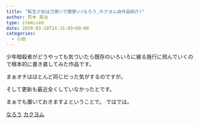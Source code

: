 ```yaml
---
title: "転生少女は刀使いで闇使い(なろう,カクヨム自作品紹介)"
author: 荒木 英治
type: itemized
date: 2020-03-18T14:15:03+09:00
categories:
  - 小説
---
```


少年暗殺者がどうやっても気づいたら既存のいろいろに被る施行に飛んでいくので根本的に書き直してみた作品です。

まぁオチはほとんど同じだった気がするのですが。

そして更新も最近全くしていなかったとです。

まぁでも置いておきますよということで。
ではでは。

[なろう](https://ncode.syosetu.com/n3489fp/)
[カクヨム](https://kakuyomu.jp/works/1177354054894820232)